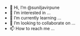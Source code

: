 - 👋 Hi, I’m @suniljavirpune
- 👀 I’m interested in ...
- 🌱 I’m currently learning ...
- 💞️ I’m looking to collaborate on ...
- 📫 How to reach me ...

<!---
suniljavirpune/suniljavirpune is a ✨ special ✨ repository because its `README.md` (this file) appears on your GitHub profile.
You can click the Preview link to take a look at your changes.
--->

